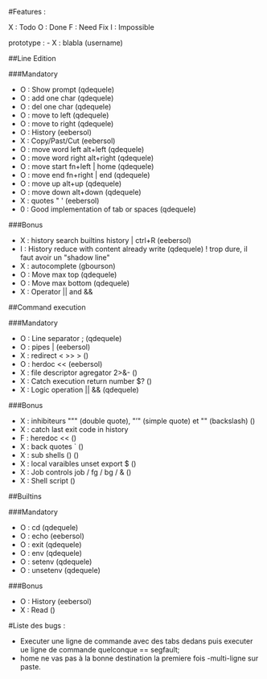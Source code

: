 #Features :

X : Todo
O : Done
F : Need Fix
I : Impossible

prototype : - X : blabla (username)

##Line Edition

###Mandatory

- O : Show prompt (qdequele)
- O : add one char (qdequele)
- O : del one char (qdequele)
- O : move to left (qdequele)
- O : move to right (qdequele)
- O : History (eebersol)
- X : Copy/Past/Cut (eebersol)
- O : move word left alt+left (qdequele)
- O : move word right alt+right (qdequele)
- O : move start fn+left | home (qdequele)
- O : move end fn+right | end (qdequele)
- O : move up alt+up (qdequele)
- O : move down alt+down (qdequele)
- X : quotes " ' (eebersol)
- 0 : Good implementation of tab or spaces (qdequele)

###Bonus

- X : history search builtins history | ctrl+R (eebersol)
- I : History reduce with content already write (qdequele) ! trop dure, il faut avoir un "shadow line"
- X : autocomplete (gbourson)
- O : Move max top (qdequele)
- O : Move max bottom (qdequele)
- X : Operator || and &&

##Command execution

###Mandatory

- O : Line separator ; (qdequele)
- O : pipes | (eebersol)
- X : redirect  < >> > ()
- O : herdoc << (eebersol)
- X : file descriptor agregator 2>&- ()
- X : Catch execution return number $? ()
- X : Logic operation || && (qdequele)

###Bonus

- X : inhibiteurs """ (double quote), "’" (simple quote) et "\" (backslash) ()
- X : catch last exit code in history
- F : heredoc << ()
- X : back quotes ` ()
- X : sub shells () ()
- X : local varaibles unset export $ ()
- X : Job controls job / fg / bg / & ()
- X : Shell script ()

##Builtins

###Mandatory

- O : cd (qdequele)
- O : echo (eebersol)
- O : exit (qdequele)
- O : env (qdequele)
- O : setenv (qdequele)
- O : unsetenv (qdequele)

###Bonus

- O : History (eebersol)
- X : Read ()

#Liste des bugs :

- Executer une ligne de commande avec des tabs dedans puis executer ue ligne de commande quelconque == segfault;
- home ne vas pas à la bonne destination la premiere fois
-multi-ligne sur paste.